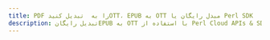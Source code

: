 ---title: PDF را به  تبدیل کنیدOTT، EPUB به OTT مبدل رایگان یا Perl SDKdescription: تبدیل رایگانEPUB به OTT با استفاده از Perl Cloud APIs & SDK همچنین اسناد PDF را در Cloud ایجاد، ویرایش و رندر کنید.---